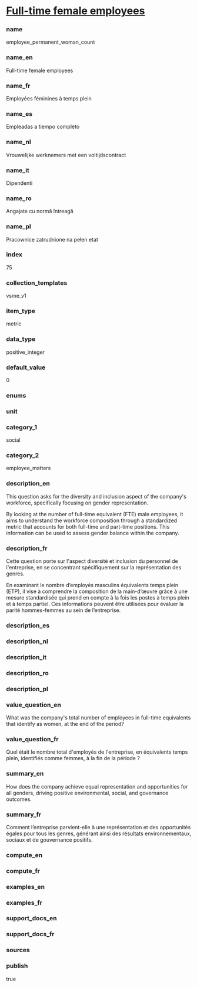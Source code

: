 
# [Full-time female employees](#employee_permanent_woman_count)

### name

employee_permanent_woman_count

### name_en

Full-time female employees

### name_fr

Employées féminines à temps plein

### name_es

Empleadas a tiempo completo

### name_nl

Vrouwelijke werknemers met een voltijdscontract

### name_it

Dipendenti

### name_ro

Angajate cu normă întreagă

### name_pl

Pracownice zatrudnione na pełen etat

### index

75

### collection_templates

vsme_v1

### item_type

metric

### data_type

positive_integer

### default_value

0

### enums



### unit



### category_1

social

### category_2

employee_matters

### description_en

This question asks for the diversity and inclusion aspect of the company's workforce, specifically
focusing on gender representation. 

By looking at the number of full-time equivalent (FTE) male employees, it aims to understand the
workforce composition through a standardized metric that accounts for both full-time and part-time
positions. This information can be used to assess gender balance within the company.

### description_fr

Cette question porte sur l'aspect diversité et inclusion du personnel de l'entreprise, en se
concentrant spécifiquement sur la représentation des genres.

En examinant le nombre d’employés masculins équivalents temps plein (ETP), il vise à comprendre
la composition de la main-d’œuvre grâce à une mesure standardisée qui prend en compte à la fois
les postes à temps plein et à temps partiel. Ces informations peuvent être utilisées pour évaluer
la parité hommes-femmes au sein de l’entreprise.

### description_es

### description_nl

### description_it

### description_ro

### description_pl


### value_question_en

What was the company's total number of employees in full-time equivalents that identify as women,
at the end of the period?

### value_question_fr

Quel était le nombre total d'employés de l'entreprise, en équivalents temps plein, identifiés comme
femmes, à la fin de la période ?

### summary_en

How does the company achieve equal representation and opportunities for all genders, driving
positive environmental, social, and governance outcomes.

### summary_fr

Comment l’entreprise parvient-elle à une représentation et des opportunités égales pour tous les
genres, générant ainsi des résultats environnementaux, sociaux et de gouvernance positifs.

### compute_en



### compute_fr



### examples_en



### examples_fr



### support_docs_en



### support_docs_fr



### sources



### publish

true
